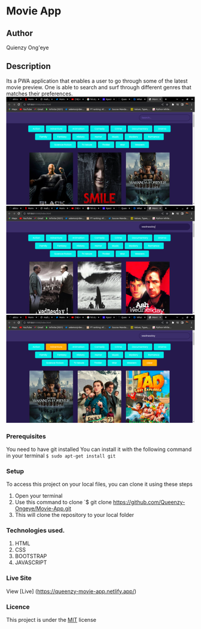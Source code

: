 # Movie App
## Author
Quienzy Ong'eye
## Description
Its a PWA application that enables a user to go through some of the latest movie preview. One is able to search and surf through different genres that matches their preferences.
![one](./images/one.png)
![two](./images/two.png)
![three](./images/three.png)
### Prerequisites
You need to have git installed
You can install it with the following command in your terminal
`$ sudo apt-get install git`
### Setup
To access this project on your local files, you can clone it using these steps
1. Open your terminal
1. Use this command to clone `$ git clone https://github.com/Queenzy-Ongeye/Movie-App.git
1. This will clone the repository to your local folder
### Technologies used.
1. HTML
1. CSS
1. BOOTSTRAP
1. JAVASCRIPT
### Live Site
View [Live] (https://queenzy-movie-app.netlify.app/)
### Licence
This project is under the  [MIT](license) license